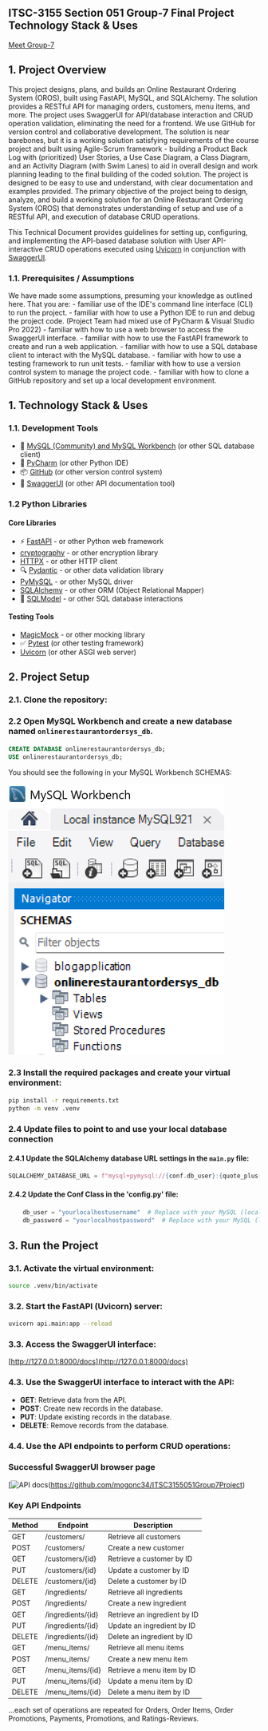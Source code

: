 ﻿## ITSC-3155 Section 051 Group-7 Final Project Technology Stack & Uses

[Meet Group-7](https://raw.githubusercontent.com/mogonc34/ITSC3155051Group7Project/refs/heads/main/group_bio_template/index.html?token=GHSAT0AAAAAADCZBW5E24JYHPUNDRTD3M462AUATRA)

## 1. Project Overview

This project designs, plans, and builds an Online Restaurant Ordering System (OROS), built using FastAPI, MySQL, 
and SQLAlchemy.  The solution provides a RESTful API for managing orders, customers, menu items, and more. The 
project uses SwaggerUI for API/database interaction and CRUD operation validation, eliminating the need for a 
frontend.  We use GitHub for version control and collaborative development.
The solution is near barebones, but it is a working solution satisfying requirements of the course project and 
built using Agile-Scrum framework - building a Product Back Log with (prioritized) User Stories, a Use Case 
Diagram, a Class Diagram, and an Activity Diagram (with Swim Lanes) to aid in overall design and work planning
leading to the final building of the coded solution.  The project is designed to be easy to use and understand,
with clear documentation and examples provided. 
The primary objective of the project being to design, analyze, and build a working solution for an Online 
Restaurant Ordering System (OROS) that demonstrates understanding of setup and use of a RESTful API, and execution
of database CRUD operations.

This Technical Document provides guidelines for setting up, configuring, and implementing the API-based database 
solution with User API-interactive CRUD operations executed using [Uvicorn](https://uvicorn.org) in conjunction with [SwaggerUI](https://swagger.io/tools/swagger-ui/).

### 1.1. Prerequisites / Assumptions
We have made some assumptions, presuming your knowledge as outlined here.  That you are:
	- familiar use of the IDE's command line interface (CLI) to run the project.
	- familiar with how to use a Python IDE to run and debug the project code. (Project Team had mixed use of PyCharm & Visual Studio Pro 2022)
	- familiar with how to use a web browser to access the SwaggerUI interface.
	- familiar with how to use the FastAPI framework to create and run a web application.
	- familiar with how to use a SQL database client to interact with the MySQL database.
	- familiar with how to use a testing framework to run unit tests.
	- familiar with how to use a version control system to manage the project code.
	- familiar with how to clone a GitHub repository and set up a local development environment.

## 1. Technology Stack & Uses
### 1.1. Development Tools
- 💾 [MySQL (Community) and MySQL Workbench](https://www.mysql.com) (or other SQL database client)
- 🐋 [PyCharm](https://www.jetbrains.com/pycharm/) (or other Python IDE)
- 📦 [GitHub](https://www.github.com) (or other version control system)
- 🚀 [SwaggerUI](https://swagger.io/tools/swagger-ui/) (or other API documentation tool)

### 1.2 Python Libraries
#### Core Libraries
- ⚡ [FastAPI](https://fastapi.tiangolo.com) - or other Python web framework
- [cryptography](https://pypi.org/project/cryptography/) - or other encryption library
- [HTTPX](https://www.python-httpx.org/) - or other HTTP client
- 🔍 [Pydantic](https://docs.pydantic.dev) - or other data validation library
- [PyMySQL](https://pypi.org/project/PyMySQL/) - or other MySQL driver
- [SQLAlchemy](https://www.sqlalchemy.org/) - or other ORM (Object Relational Mapper)
- 🧰 [SQLModel](https://sqlmodel.tiangolo.com) - or other SQL database interactions
#### Testing Tools
- [MagicMock](https://docs.python.org/3/library/unittest.mock.html) - or other mocking library
- ✅ [Pytest](https://pytest.org) (or other testing framework)
- [Uvicorn](https://uvicorn.org) (or other ASGI web server)

## 2. Project Setup
### 2.1. Clone the repository:
### 2.2 Open MySQL Workbench and create a new database named `onlinerestaurantordersys_db`.
```sql
CREATE DATABASE onlinerestaurantordersys_db;
USE onlinerestaurantordersys_db;
```
You should see the following in your MySQL Workbench SCHEMAS:

[![Group7 OROS Docs](../api/images/MySQL_db_structure.png)](https://github.com/mogonc34/ITSC3155051Group7Project)

### 2.3 Install the required packages and create your virtual environment:
```bash
pip install -r requirements.txt
python -m venv .venv
```

### 2.4 Update files to point to and use your local database connection
#### 2.4.1 Update the SQLAlchemy database URL settings in the `main.py` file:
```python
SQLALCHEMY_DATABASE_URL = f"mysql+pymysql://{conf.db_user}:{quote_plus(conf.db_password)}@{conf.db_host}:{conf.db_port}/{conf.db_name}?charset=utf8mb4"
```
#### 2.4.2 Update the Conf Class in the 'config.py' file:
```python
    db_user = "yourlocalhostusername"  # Replace with your MySQL (localhost) user, i.e., root
    db_password = "yourlocalhostpassword"  # Replace with your MySQL (localhost) password
```
## 3. Run the Project
### 3.1. Activate the virtual environment:
```bash
source .venv/bin/activate
```

### 3.2. Start the FastAPI (Uvicorn) server:
```bash
uvicorn api.main:app --reload
```

### 3.3. Access the SwaggerUI interface:
[http://127.0.0.1:8000/docs](http://127.0.0.1:8000/docs)

### 4.3. Use the SwaggerUI interface to interact with the API:
- **GET**: Retrieve data from the API.
- **POST**: Create new records in the database.
- **PUT**: Update existing records in the database.
- **DELETE**: Remove records from the database.

### 4.4. Use the API endpoints to perform CRUD operations:


### Successful SwaggerUI browser page
[![API docs](api/images/Group7_OROS_SwaggerUI_Screen1.png)(https://github.com/mogonc34/ITSC3155051Group7Project)

### Key API Endpoints
 | Method | Endpoint           | Description                   |
 |--------|--------------------|-------------------------------|
 | GET    | /customers/        | Retrieve all customers        |
 | POST   | /customers/        | Create a new customer         |
 | GET    | /customers/{id}    | Retrieve a customer by ID     |
 | PUT    | /customers/{id}    | Update a customer by ID       |
 | DELETE | /customers/{id}    | Delete a customer by ID       |
 | GET    | /ingredients/      | Retrieve all ingredients      |
 | POST   | /ingredients/      | Create a new ingredient       |
 | GET    | /ingredients/{id}  | Retrieve an ingredient by ID  |
 | PUT    | /ingredients/{id}  | Update an ingredient by ID    |
 | DELETE | /ingredients/{id}  | Delete an ingredient by ID    |
 | GET    | /menu_items/       | Retrieve all menu items       |
 | POST   | /menu_items/       | Create a new menu item        |
 | GET    | /menu_items/{id}   | Retrieve a menu item by ID    |
 | PUT    | /menu_items/{id}   | Update a menu item by ID      |
 | DELETE | /menu_items/{id}   | Delete a menu item by ID      |
...each set of operations are repeated for Orders, Order Items, Order Promotions, Payments, Promotions, and Ratings-Reviews.

